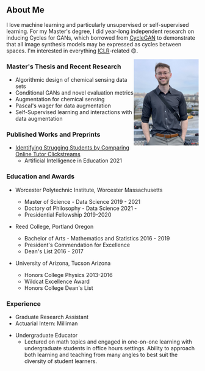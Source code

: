 ## About Me

I love machine learning and particularly unsupervised or self-supervised learning.
For my Master's degree, I did year-long independent research on inducing Cycles for GANs, which borrowed from [CycleGAN](https://junyanz.github.io/CycleGAN/) to demonstrate that all image synthesis models may be expressed as cycles between spaces. I'm interested in everything [ICLR](https://openreview.net/group?id=ICLR.cc/2021/Conference)-related :blush:.

<img style="float: right;" src="images/thumbnail_Image.jpg" width="170">


### Master's Thesis and Recent Research
- Algorithmic design of chemical sensing data sets
- Conditional GANs and novel evaluation metrics
- Augmentation for chemical sensing
- Pascal's wager for data augmentation
- Self-Supervised learning and interactions with data augmentation

### Published Works and Preprints
* [Identifying Strugging Students by Comparing Online Tutor Clickstreams](https://link.springer.com/chapter/10.1007%2F978-3-030-78270-2_52)
    - Artificial Intelligence in Education 2021

### Education and Awards
* Worcester Polytechnic Institute, Worcester Massachusetts
    - Master of Science - Data Science 2019 - 2021
    - Doctory of Philosophy - Data Science 2021 - 
    - Presidential Fellowship 2019-2020

* Reed College, Portland Oregon
    - Bachelor of Arts - Mathematics and Statistics 2016 - 2019
    - President's Commendation for Excellence
    - Dean's List 2016 - 2017

* University of Arizona, Tucson Arizona
    - Honors College Physics 2013-2016
    - Wildcat Excellence Award
    - Honors College Dean's List

### Experience
- Graduate Research Assistant
- Actuarial Intern: Milliman
* Undergraduate Educator
    - Lectured on math topics and engaged in one-on-one learning with undergraduate students in office hours settings. Ability to approach both learning and teaching from many angles to best suit the diversity of student learners.


